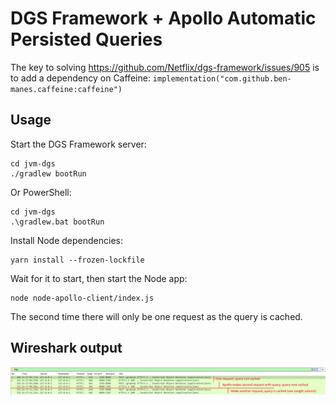# DGS Framework + Apollo Automatic Persisted Queries

The key to solving https://github.com/Netflix/dgs-framework/issues/905 is to add a dependency on
Caffeine: `implementation("com.github.ben-manes.caffeine:caffeine")`

## Usage

Start the DGS Framework server:

```shell
cd jvm-dgs
./gradlew bootRun
```

Or PowerShell:

```shell
cd jvm-dgs
.\gradlew.bat bootRun
```

Install Node dependencies:

```shell
yarn install --frozen-lockfile
```

Wait for it to start, then start the Node app:

```shell
node node-apollo-client/index.js
```

The second time there will only be one request as the query is cached.

## Wireshark output

![](screenshot-1.png)
